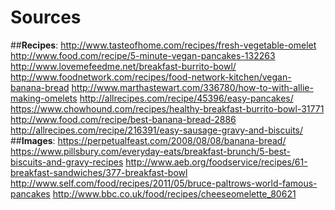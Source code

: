 # Sources

##**Recipes**:
http://www.tasteofhome.com/recipes/fresh-vegetable-omelet
http://www.food.com/recipe/5-minute-vegan-pancakes-132263
http://www.lovemefeedme.net/breakfast-burrito-bowl/
http://www.foodnetwork.com/recipes/food-network-kitchen/vegan-banana-bread
http://www.marthastewart.com/336780/how-to-with-allie-making-omelets
http://allrecipes.com/recipe/45396/easy-pancakes/
https://www.chowhound.com/recipes/healthy-breakfast-burrito-bowl-31771
http://www.food.com/recipe/best-banana-bread-2886
http://allrecipes.com/recipe/216391/easy-sausage-gravy-and-biscuits/
##**Images**:
https://perpetualfeast.com/2008/08/08/banana-bread/
https://www.pillsbury.com/everyday-eats/breakfast-brunch/5-best-biscuits-and-gravy-recipes
http://www.aeb.org/foodservice/recipes/61-breakfast-sandwiches/377-breakfast-bowl 
http://www.self.com/food/recipes/2011/05/bruce-paltrows-world-famous-pancakes
http://www.bbc.co.uk/food/recipes/cheeseomelette_80621





